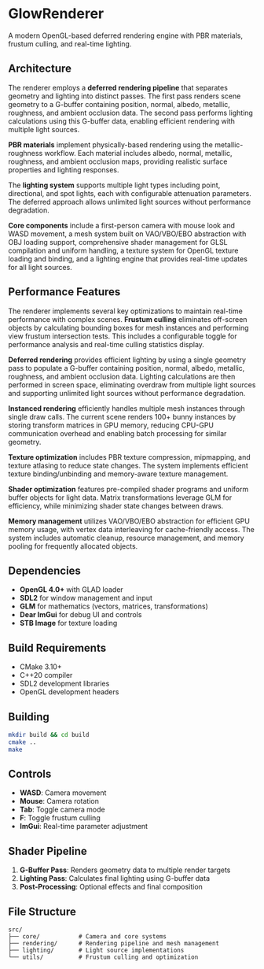 # GlowRenderer

A modern OpenGL-based deferred rendering engine with PBR materials, frustum culling, and real-time lighting.

## Architecture

The renderer employs a **deferred rendering pipeline** that separates geometry and lighting into distinct passes. The first pass renders scene geometry to a G-buffer containing position, normal, albedo, metallic, roughness, and ambient occlusion data. The second pass performs lighting calculations using this G-buffer data, enabling efficient rendering with multiple light sources.

**PBR materials** implement physically-based rendering using the metallic-roughness workflow. Each material includes albedo, normal, metallic, roughness, and ambient occlusion maps, providing realistic surface properties and lighting responses.

The **lighting system** supports multiple light types including point, directional, and spot lights, each with configurable attenuation parameters. The deferred approach allows unlimited light sources without performance degradation.

**Core components** include a first-person camera with mouse look and WASD movement, a mesh system built on VAO/VBO/EBO abstraction with OBJ loading support, comprehensive shader management for GLSL compilation and uniform handling, a texture system for OpenGL texture loading and binding, and a lighting engine that provides real-time updates for all light sources.

## Performance Features

The renderer implements several key optimizations to maintain real-time performance with complex scenes. **Frustum culling** eliminates off-screen objects by calculating bounding boxes for mesh instances and performing view frustum intersection tests. This includes a configurable toggle for performance analysis and real-time culling statistics display.

**Deferred rendering** provides efficient lighting by using a single geometry pass to populate a G-buffer containing position, normal, albedo, metallic, roughness, and ambient occlusion data. Lighting calculations are then performed in screen space, eliminating overdraw from multiple light sources and supporting unlimited light sources without performance degradation.

**Instanced rendering** efficiently handles multiple mesh instances through single draw calls. The current scene renders 100+ bunny instances by storing transform matrices in GPU memory, reducing CPU-GPU communication overhead and enabling batch processing for similar geometry.

**Texture optimization** includes PBR texture compression, mipmapping, and texture atlasing to reduce state changes. The system implements efficient texture binding/unbinding and memory-aware texture management.

**Shader optimization** features pre-compiled shader programs and uniform buffer objects for light data. Matrix transformations leverage GLM for efficiency, while minimizing shader state changes between draws.

**Memory management** utilizes VAO/VBO/EBO abstraction for efficient GPU memory usage, with vertex data interleaving for cache-friendly access. The system includes automatic cleanup, resource management, and memory pooling for frequently allocated objects.

## Dependencies

- **OpenGL 4.0+** with GLAD loader
- **SDL2** for window management and input
- **GLM** for mathematics (vectors, matrices, transformations)
- **Dear ImGui** for debug UI and controls
- **STB Image** for texture loading

## Build Requirements

- CMake 3.10+
- C++20 compiler
- SDL2 development libraries
- OpenGL development headers

## Building

```bash
mkdir build && cd build
cmake ..
make
```

## Controls

- **WASD**: Camera movement
- **Mouse**: Camera rotation
- **Tab**: Toggle camera mode
- **F**: Toggle frustum culling
- **ImGui**: Real-time parameter adjustment

## Shader Pipeline

1. **G-Buffer Pass**: Renders geometry data to multiple render targets
2. **Lighting Pass**: Calculates final lighting using G-buffer data
3. **Post-Processing**: Optional effects and final composition

## File Structure

```
src/
├── core/           # Camera and core systems
├── rendering/      # Rendering pipeline and mesh management
├── lighting/       # Light source implementations
└── utils/          # Frustum culling and optimization
```
